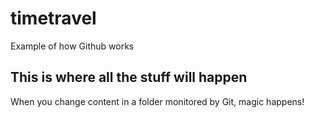 # timetravel
Example of how Github works

## This is where all the stuff will happen
When you change content in a folder monitored by Git, magic happens!
